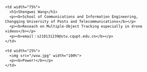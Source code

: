 
<table border="0">
  <tr>
    
    <td width="75%">
      <h1>Shengwei Wang</h1>
      <p><b>School of Communications and Information Engineering, Chongqing University of Posts and Telecommunications</b></p>
      <p><b>Reseach on Multiple-Object Tracking especially in drone videos</b></p>
      <p><b>email：s210131239@stu.cqupt.edu.cn</b></p>
    </td>
    
    <td width="25%">
      <img src="/wsw.jpg" width="100%">
      <p><b>Power!</b></p>
    </td>
    
  </tr>
</table>
